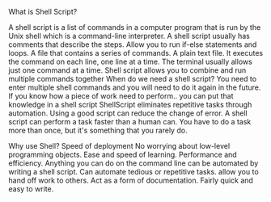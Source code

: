 What is Shell Script?

A shell script is a list of commands in a computer program that is run by the Unix shell which is a command-line interpreter. A shell script usually has comments that describe the steps.
Allow you to run if-else statements and loops.
A file that contains a series of commands.
A plain text file.
It executes the command on each line, one line at a time.
The terminal usually allows just one command at a time.
Shell script allows you to combine and run multiple commands together
When do we need a shell script?
You need to enter multiple shell commands and you will need to do it again in the future.
If you know how a piece of work need to perform.. you can put that knowledge in a shell script
ShellScript eliminates repetitive tasks through automation.
Using a good script can reduce the change of error.
A shell script can perform a task faster than a human can.
You have to do a task more than once, but it's something that you rarely do.

Why use Shell?
Speed of deployment
No worrying about low-level programming objects.
Ease and speed of learning.
Performance and efficiency.
Anything you can do on the command line can be automated by writing a shell script.
Can automate tedious or repetitive tasks.
allow you to hand off work to others.
Act as a form of documentation.
Fairly quick and easy to write.
